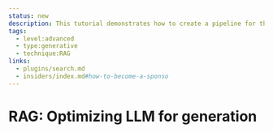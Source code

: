 ```yaml
---
status: new
description: This tutorial demonstrates how to create a pipeline for the LLM model using the RAG architecture.
tags:
  - level:advanced
  - type:generative
  - technique:RAG
links:
  - plugins/search.md
  - insiders/index.md#how-to-become-a-sponso
---
```


# RAG: Optimizing LLM for generation